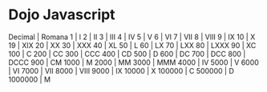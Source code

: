# Dojo Javascript

Decimal  |  Romana
1        |  l
2        |  II
3        |  III
4        |  IV
5        |  V
6        |  VI
7        |  VII
8        |  VIII
9        |  IX
10       |  X
19       |  XIX
20       |  XX
30       |  XXX
40       |  XL
50       |  L
60       |  LX
70       |  LXX
80       |  LXXX
90       |  XC
100      |  C
200      |  CC
300      |  CCC
400      |  CD
500      |  D
600      |  DC
700      |  DCC
800      |  DCCC
900      |  CM
1000     |  M
2000     |  MM
3000     |  MMM
4000     |  IV
5000     |  V
6000     |  VI
7000     |  VII
8000     |  VIII
9000     |  IX
10000    |  X
100000   |  C
500000   |  D
1000000  |  M
